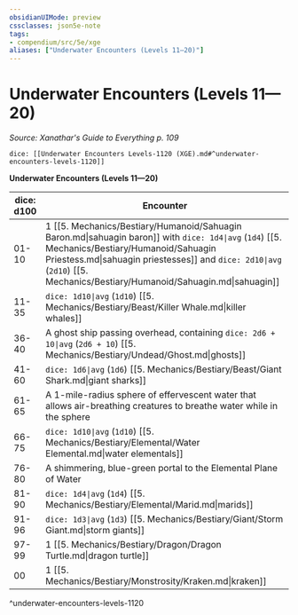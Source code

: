 ```yaml
---
obsidianUIMode: preview
cssclasses: json5e-note
tags:
- compendium/src/5e/xge
aliases: ["Underwater Encounters (Levels 11—20)"]
---
```

# Underwater Encounters (Levels 11—20)
*Source: Xanathar's Guide to Everything p. 109* 

`dice: [[Underwater Encounters Levels-1120 (XGE).md#^underwater-encounters-levels-1120]]`

**Underwater Encounters (Levels 11—20)**

| dice: d100 | Encounter |
|------------|-----------|
| 01-10 | 1 [[5. Mechanics/Bestiary/Humanoid/Sahuagin Baron.md\|sahuagin baron]] with `dice: 1d4\|avg` (`1d4`) [[5. Mechanics/Bestiary/Humanoid/Sahuagin Priestess.md\|sahuagin priestesses]] and `dice: 2d10\|avg` (`2d10`) [[5. Mechanics/Bestiary/Humanoid/Sahuagin.md\|sahuagin]] |
| 11-35 | `dice: 1d10\|avg` (`1d10`) [[5. Mechanics/Bestiary/Beast/Killer Whale.md\|killer whales]] |
| 36-40 | A ghost ship passing overhead, containing `dice: 2d6 + 10\|avg` (`2d6 + 10`) [[5. Mechanics/Bestiary/Undead/Ghost.md\|ghosts]] |
| 41-60 | `dice: 1d6\|avg` (`1d6`) [[5. Mechanics/Bestiary/Beast/Giant Shark.md\|giant sharks]] |
| 61-65 | A 1-mile-radius sphere of effervescent water that allows air-breathing creatures to breathe water while in the sphere |
| 66-75 | `dice: 1d10\|avg` (`1d10`) [[5. Mechanics/Bestiary/Elemental/Water Elemental.md\|water elementals]] |
| 76-80 | A shimmering, blue-green portal to the Elemental Plane of Water |
| 81-90 | `dice: 1d4\|avg` (`1d4`) [[5. Mechanics/Bestiary/Elemental/Marid.md\|marids]] |
| 91-96 | `dice: 1d3\|avg` (`1d3`) [[5. Mechanics/Bestiary/Giant/Storm Giant.md\|storm giants]] |
| 97-99 | 1 [[5. Mechanics/Bestiary/Dragon/Dragon Turtle.md\|dragon turtle]] |
| 00 | 1 [[5. Mechanics/Bestiary/Monstrosity/Kraken.md\|kraken]] |
^underwater-encounters-levels-1120